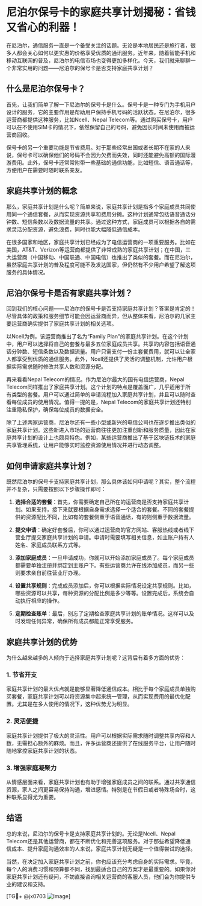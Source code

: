 # 尼泊尔保号卡的家庭共享计划揭秘：省钱又省心的利器！

在尼泊尔，通信服务一直是一个备受关注的话题。无论是本地居民还是旅行者，很多人都会关心如何以更实惠的价格享受优质的通讯服务。近年来，随着智能手机和移动互联网的普及，尼泊尔的电信市场也变得更加多样化。今天，我们就来聊聊一个非常实用的问题——尼泊尔的保号卡是否支持家庭共享计划？

## 什么是尼泊尔保号卡？

首先，让我们简单了解一下尼泊尔的保号卡是什么。保号卡是一种专门为手机用户设计的服务，它的主要作用是帮助用户保持手机号码的活跃状态。在尼泊尔，很多运营商都提供这种服务，比如Ncell、Nepal Telecom等。通过购买保号卡，用户可以在不使用SIM卡的情况下，依然保留自己的号码，避免因长时间未使用而被运营商回收。

保号卡的另一个重要功能是节省费用。对于那些经常出国或者长期不在家的人来说，保号卡可以确保他们的号码不会因为欠费而失效，同时还能避免高额的国际漫游费用。此外，保号卡还常常附带一些基础的通信功能，比如短信、语音通话等，方便用户在需要时随时联系亲友。

## 家庭共享计划的概念

那么，家庭共享计划是什么呢？简单来说，家庭共享计划是指多个家庭成员共同使用同一个通信套餐，从而实现资源共享和费用分摊。这种计划通常包括语音通话分钟数、短信条数以及数据流量的共享。通过这种方式，家庭成员可以根据各自的需求灵活分配资源，避免浪费，同时也能大幅降低通信成本。

在很多国家和地区，家庭共享计划已经成为了电信运营商的一项重要服务。比如在美国，AT&T、Verizon等运营商都提供了非常成熟的家庭共享计划；在中国，三大运营商（中国移动、中国联通、中国电信）也推出了类似的套餐。而在尼泊尔，虽然家庭共享计划的普及程度可能不及发达国家，但仍然有不少用户希望了解这项服务的具体情况。

## 尼泊尔保号卡是否有家庭共享计划？

回到我们的核心问题——尼泊尔的保号卡是否支持家庭共享计划？答案是肯定的！尽管具体的政策和服务细节可能会因运营商而异，但从整体来看，尼泊尔的几家主要运营商确实提供了家庭共享计划的相关选项。

以Ncell为例，该运营商推出了名为“Family Plan”的家庭共享计划。在这个计划中，用户可以选择将自己的套餐与最多五位家庭成员共享。共享的内容包括语音通话分钟数、短信条数以及数据流量。用户只需支付一份主套餐费用，就可以让全家人都享受到优质的通信服务。此外，Ncell还提供了灵活的调整机制，允许用户根据实际需求随时修改共享人数和资源分配。

再来看看Nepal Telecom的情况。作为尼泊尔最大的国有电信运营商，Nepal Telecom同样推出了家庭共享计划。这个计划的特点是覆盖面广，几乎适用于所有类型的套餐。用户可以通过简单的申请流程加入家庭共享计划，并且可以随时查看每位成员的使用情况。值得一提的是，Nepal Telecom的家庭共享计划还特别注重隐私保护，确保每位成员的数据安全。

除了上述两家运营商，尼泊尔还有一些小型或新兴的电信公司也在逐步推出类似的家庭共享计划。这些新进入市场的运营商往往更加注重创新和服务质量，因此在家庭共享计划的设计上也颇具特色。例如，某些运营商推出了基于区块链技术的家庭共享管理系统，让用户能够实时监控资源使用情况并进行动态调整。

## 如何申请家庭共享计划？

既然尼泊尔的保号卡支持家庭共享计划，那么具体该如何申请呢？其实，整个流程并不复杂，只需要按照以下步骤操作即可：

1. **选择合适的套餐**：首先，你需要确定自己所在的运营商是否支持家庭共享计划。如果支持，接下来就要根据自身需求选择一个适合的套餐。不同的套餐提供的资源配比不同，比如有的套餐侧重于语音通话，有的则侧重于数据流量。

2. **提交申请**：确定好套餐后，你可以通过运营商的官方网站、客服热线或者线下营业厅提交家庭共享计划的申请。申请时需要填写相关信息，如主账户持有人姓名、家庭成员联系方式等。

3. **添加家庭成员**：一旦申请成功，你就可以开始添加家庭成员了。每个家庭成员都需要单独注册并绑定到主账户下。有些运营商允许在线添加成员，而另一些则要求亲自前往营业厅办理。

4. **设置共享规则**：完成成员添加后，你可以根据实际情况设定共享规则。比如，哪些资源可以共享，每种资源的分配比例是多少等等。设置完成后，系统会自动执行相应的操作。

5. **定期检查账单**：最后，别忘了定期检查家庭共享计划的账单情况。这样可以及时发现任何异常，确保所有成员都能正常享受服务。

## 家庭共享计划的优势

为什么越来越多的人倾向于选择家庭共享计划呢？这背后有着多方面的优势：

### 1. 节省开支

家庭共享计划的最大优点就是能够显著降低通信成本。相比于每个家庭成员单独购买套餐，家庭共享计划可以将资源集中起来统一管理，从而实现费用的最优化配置。尤其是在多人使用的情况下，这种优势尤为明显。

### 2. 灵活便捷

家庭共享计划提供了极大的灵活性。用户可以根据实际需求随时调整共享内容和人数，无需担心额外的麻烦。而且，许多运营商还提供了在线服务平台，让用户随时随地掌控家庭共享计划的状态。

### 3. 增强家庭凝聚力

从情感层面来看，家庭共享计划也有助于增强家庭成员之间的联系。通过共享通信资源，家人之间更容易保持沟通，增进感情。特别是在节假日或者特殊场合时，这种联系显得尤为重要。

## 结语

总的来说，尼泊尔的保号卡是支持家庭共享计划的。无论是Ncell、Nepal Telecom还是其他运营商，都在不断优化和完善这项服务。对于那些希望降低通信成本、提升家庭沟通效率的人来说，家庭共享计划无疑是一个值得尝试的选择。

当然，在决定加入家庭共享计划之前，你也应该充分考虑自身的实际需求。毕竟，每个人的消费习惯和预算都不同，找到最适合自己的方案才是最重要的。如果你对家庭共享计划还有疑问，不妨直接咨询相关运营商的客服人员，他们会为你提供专业的建议和支持。

[TG💪+ @jx0703 ![Image](https://github.com/user-attachments/assets/dbca1d08-cadb-493c-b0ec-ad6f7a83f270)]